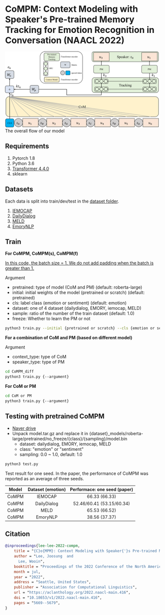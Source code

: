 # CoMPM: Context Modeling with Speaker's Pre-trained Memory Tracking for Emotion Recognition in Conversation (NAACL 2022)
![model](./image/model.png)
The overall flow of our model

## Requirements
1. Pytorch 1.8
2. Python 3.6
3. [Transformer 4.4.0](https://github.com/huggingface/transformers)
4. sklearn

## Datasets
Each data is split into train/dev/test in the [dataset folder](https://github.com/rungjoo/CoMPM/tree/master/dataset).
1. [IEMOCAP](https://sail.usc.edu/iemocap/iemocap_publication.htm)
2. [DailyDialog](http://yanran.li/dailydialog.html)
3. [MELD](https://github.com/declare-lab/MELD/)
4. [EmoryNLP](https://github.com/emorynlp/emotion-detection)

## Train
**For CoMPM, CoMPM(s), CoMPM(f)**

[In this code, the batch size = 1. We do not add padding when the batch is greater than 1.](https://github.com/rungjoo/CoMPM/issues/2)

Argument
- pretrained: type of model (CoM and PM) (default: roberta-large)
- initial: initial weights of the model (pretrained or scratch) (default: pretrained)
- cls: label class (emotion or sentiment) (default: emotion)
- dataset: one of 4 dataset (dailydialog, EMORY, iemocap, MELD)
- sample: ratio of the number of the train dataset (default: 1.0)
- freeze: Whether to learn the PM or not

```bash
python3 train.py --initial {pretrained or scratch} --cls {emotion or sentiment} --dataset {dataset} {--freeze}
```

**For a combination of CoM and PM (based on different model)**

Argument
- context_type: type of CoM
- speaker_type: type of PM
```bash
cd CoMPM_diff
python3 train.py {--argument}
```

**For CoM or PM**
```bash
cd CoM or PM
python3 train.py {--argument}
```

## Testing with pretrained CoMPM
- [Naver drive](http://naver.me/FFi8Y74W)
- Unpack model.tar.gz and replace it in {dataset}_models/roberta-large/pretrained/no_freeze/{class}/{sampling}/model.bin
    - dataset: dailydialog, EMORY, iemocap, MELD
    - class: "emotion" or "sentiment"
    - sampling: 0.0 ~ 1.0, default: 1.0
    
```bash
python3 test.py
```
Test result for one seed. In the paper, the performance of CoMPM was reported as an average of three seeds.

| Model | Dataset (emotion) | Performace: one seed (paper) |
| :------: | :-------: | :-------: | 
| CoMPM | IEMOCAP | 66.33 (66.33) |
| CoMPM | DailyDialog | 52.46/60.41 (53.15/60.34) |
| CoMPM | MELD | 65.53 (66.52) |
| CoMPM | EmoryNLP | 38.56 (37.37) |

## Citation

```bibtex
@inproceedings{lee-lee-2022-compm,
    title = "{C}o{MPM}: Context Modeling with Speaker{'}s Pre-trained Memory Tracking for Emotion Recognition in Conversation",
    author = "Lee, Joosung  and
      Lee, Wooin",
    booktitle = "Proceedings of the 2022 Conference of the North American Chapter of the Association for Computational Linguistics: Human Language Technologies",
    month = jul,
    year = "2022",
    address = "Seattle, United States",
    publisher = "Association for Computational Linguistics",
    url = "https://aclanthology.org/2022.naacl-main.416",
    doi = "10.18653/v1/2022.naacl-main.416",
    pages = "5669--5679",
}
```
